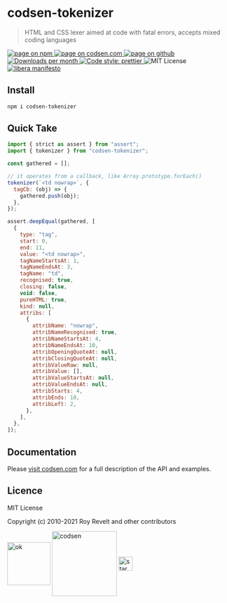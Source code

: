 # codsen-tokenizer

> HTML and CSS lexer aimed at code with fatal errors, accepts mixed coding languages

<div class="package-badges">
  <a href="https://www.npmjs.com/package/codsen-tokenizer" rel="nofollow noreferrer noopener">
    <img src="https://img.shields.io/badge/-npm-blue?style=flat-square" alt="page on npm">
  </a>
  <a href="https://codsen.com/os/codsen-tokenizer" rel="nofollow noreferrer noopener">
    <img src="https://img.shields.io/badge/-codsen-blue?style=flat-square" alt="page on codsen.com">
  </a>
  <a href="https://github.com/codsen/codsen/tree/main/packages/codsen-tokenizer" rel="nofollow noreferrer noopener">
    <img src="https://img.shields.io/badge/-github-blue?style=flat-square" alt="page on github">
  </a>
  <a href="https://npmcharts.com/compare/codsen-tokenizer?interval=30" rel="nofollow noreferrer noopener" target="_blank">
    <img src="https://img.shields.io/npm/dm/codsen-tokenizer.svg?style=flat-square" alt="Downloads per month">
  </a>
  <a href="https://prettier.io" rel="nofollow noreferrer noopener" target="_blank">
    <img src="https://img.shields.io/badge/code_style-prettier-brightgreen.svg?style=flat-square" alt="Code style: prettier">
  </a>
  <img src="https://img.shields.io/badge/licence-MIT-brightgreen.svg?style=flat-square" alt="MIT License">
  <a href="https://liberamanifesto.com" rel="nofollow noreferrer noopener" target="_blank">
    <img src="https://img.shields.io/badge/libera-manifesto-lightgrey.svg?style=flat-square" alt="libera manifesto">
  </a>
</div>

## Install

```bash
npm i codsen-tokenizer
```

## Quick Take

```js
import { strict as assert } from "assert";
import { tokenizer } from "codsen-tokenizer";

const gathered = [];

// it operates from a callback, like Array.prototype.forEach()
tokenizer(`<td nowrap>`, {
  tagCb: (obj) => {
    gathered.push(obj);
  },
});

assert.deepEqual(gathered, [
  {
    type: "tag",
    start: 0,
    end: 11,
    value: "<td nowrap>",
    tagNameStartsAt: 1,
    tagNameEndsAt: 3,
    tagName: "td",
    recognised: true,
    closing: false,
    void: false,
    pureHTML: true,
    kind: null,
    attribs: [
      {
        attribName: "nowrap",
        attribNameRecognised: true,
        attribNameStartsAt: 4,
        attribNameEndsAt: 10,
        attribOpeningQuoteAt: null,
        attribClosingQuoteAt: null,
        attribValueRaw: null,
        attribValue: [],
        attribValueStartsAt: null,
        attribValueEndsAt: null,
        attribStarts: 4,
        attribEnds: 10,
        attribLeft: 2,
      },
    ],
  },
]);
```

## Documentation

Please [visit codsen.com](https://codsen.com/os/codsen-tokenizer/) for a full description of the API and examples.

## Licence

MIT License

Copyright (c) 2010-2021 Roy Revelt and other contributors

<img src="https://codsen.com/images/png-codsen-ok.png" width="98" alt="ok" align="center"> <img src="https://codsen.com/images/png-codsen-1.png" width="148" alt="codsen" align="center"> <img src="https://codsen.com/images/png-codsen-star-small.png" width="32" alt="star" align="center">
